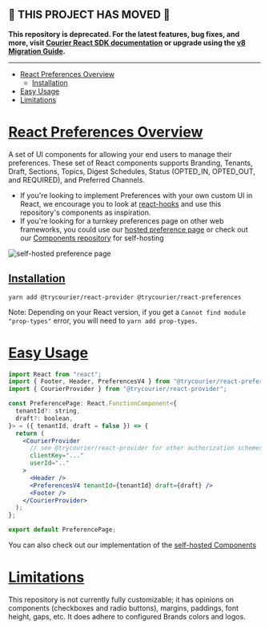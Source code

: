 ## 🚨 THIS PROJECT HAS MOVED 🚨

**This repository is deprecated. For the latest features, bug fixes, and more, visit [Courier React SDK documentation](https://www.courier.com/docs/sdk-libraries/courier-react-web) or upgrade using the [v8 Migration Guide](https://www.courier.com/docs/sdk-libraries/courier-react-v8-migration-guide).**

---

<!-- START doctoc generated TOC please keep comment here to allow auto update -->
<!-- DON'T EDIT THIS SECTION, INSTEAD RE-RUN doctoc TO UPDATE -->

- [React Preferences Overview](#react-preferences-overview)
  - [Installation](#installation)
- [Easy Usage](#easy-usage)
- [Limitations](#limitations)

<!-- END doctoc generated TOC please keep comment here to allow auto update -->

<a name="0overviewmd"></a>

# [React Preferences Overview](#overview)

A set of UI components for allowing your end users to manage their preferences. These set of React components supports Branding, Tenants, Draft, Sections, Topics, Digest Schedules, Status (OPTED_IN, OPTED_OUT, and REQUIRED), and Preferred Channels.

- If you're looking to implement Preferences with your own custom UI in React, we encourage you to look at [react-hooks](../react-hooks/README.md) and use this repository's components as inspiration.
- If you're looking for a turnkey preferences page on other web frameworks, you could use our [hosted preference page](https://www.courier.com/docs/platform/preferences/preference-center/hosted-page/) or check out our [Components repository](../components/README.md) for self-hosting

![self-hosted preference page](example.com-preferences.png)

## [Installation](#installation)

```
yarn add @trycourier/react-provider @trycourier/react-preferences
```

Note: Depending on your React version, if you get a `Cannot find module "prop-types"` error, you will need to `yarn add prop-types`.

<a name="1easy-usagemd"></a>

# [Easy Usage](#easy-usage)

```jsx
import React from "react";
import { Footer, Header, PreferencesV4 } from "@trycourier/react-preferences";
import { CourierProvider } from "@trycourier/react-provider";

const PreferencePage: React.FunctionComponent<{
  tenantId?: string,
  draft?: boolean,
}> = ({ tenantId, draft = false }) => {
  return (
    <CourierProvider
      // see @trycourier/react-provider for other authorization schemes and props
      clientKey="..."
      userId=".."
    >
      <Header />
      <PreferencesV4 tenantId={tenantId} draft={draft} />
      <Footer />
    </CourierProvider>
  );
};

export default PreferencePage;
```

You can also check out our implementation of the [self-hosted Components](../components/src/components/PreferencePage.tsx)

<a name="2limitationsmd"></a>

# [Limitations](#limitations)

This repository is not currently fully customizable; it has opinions on components (checkboxes and radio buttons), margins, paddings, font height, gaps, etc. It does adhere to configured Brands colors and logos.
